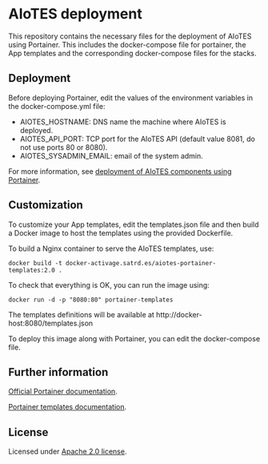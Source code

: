 # AIoTES deployment

This repository contains the necessary files for the deployment of AIoTES using Portainer. This includes the docker-compose file for portainer, the App templates and the corresponding docker-compose files for the stacks.


## Deployment

Before deploying Portainer, edit the values of the environment variables in the docker-compose.yml file:
+ AIOTES_HOSTNAME: DNS name the machine where AIoTES is deployed.
+ AIOTES_API_PORT: TCP port for the AIoTES API (default value 8081, do not use ports 80 or 8080).
+ AIOTES_SYSADMIN_EMAIL: email of the system admin.


For more information, see [deployment of AIoTES components using Portainer](https://github.com/activage/AIOTES-2.0/wiki/Deployment#aiotes-components-deployment).



## Customization

To customize your App templates, edit the templates.json file and then build a Docker image to host the templates using the provided Dockerfile.


To build a Nginx container to serve the AIoTES templates, use:


`docker build -t docker-activage.satrd.es/aiotes-portainer-templates:2.0 .`


To check that everything is OK, you can run the image using:


`docker run -d -p "8080:80" portainer-templates`


The templates definitions will be available at http://docker-host:8080/templates.json


To deploy this image along with Portainer, you can edit the docker-compose file.




## Further information

[Official Portainer documentation](https://www.portainer.io/documentation/).


[Portainer templates documentation](https://www.portainer.io/documentation/how-to-use-templates/).



## License

Licensed under [Apache 2.0 license](https://www.apache.org/licenses/LICENSE-2.0).
